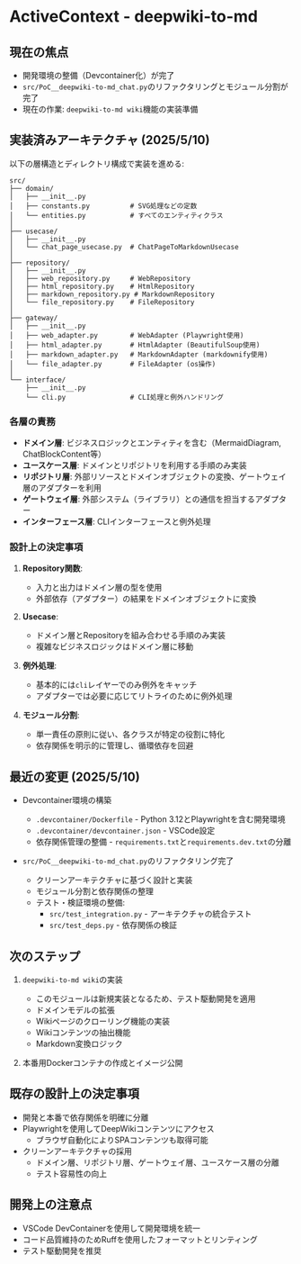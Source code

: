 # ActiveContext - deepwiki-to-md

## 現在の焦点

- 開発環境の整備（Devcontainer化）が完了
- `src/PoC__deepwiki-to-md_chat.py`のリファクタリングとモジュール分割が完了
- 現在の作業: `deepwiki-to-md wiki`機能の実装準備

## 実装済みアーキテクチャ (2025/5/10)

以下の層構造とディレクトリ構成で実装を進める:

```
src/
├── domain/
│   ├── __init__.py
│   ├── constants.py          # SVG処理などの定数
│   └── entities.py           # すべてのエンティティクラス
│
├── usecase/
│   ├── __init__.py
│   └── chat_page_usecase.py  # ChatPageToMarkdownUsecase
│
├── repository/
│   ├── __init__.py
│   ├── web_repository.py     # WebRepository
│   ├── html_repository.py    # HtmlRepository
│   ├── markdown_repository.py # MarkdownRepository
│   └── file_repository.py    # FileRepository
│
├── gateway/
│   ├── __init__.py
│   ├── web_adapter.py        # WebAdapter (Playwright使用)
│   ├── html_adapter.py       # HtmlAdapter (BeautifulSoup使用)
│   ├── markdown_adapter.py   # MarkdownAdapter (markdownify使用)
│   └── file_adapter.py       # FileAdapter (os操作)
│
└── interface/
    ├── __init__.py
    └── cli.py                # CLI処理と例外ハンドリング
```

### 各層の責務

- **ドメイン層**: ビジネスロジックとエンティティを含む（MermaidDiagram, ChatBlockContent等）
- **ユースケース層**: ドメインとリポジトリを利用する手順のみ実装
- **リポジトリ層**: 外部リソースとドメインオブジェクトの変換、ゲートウェイ層のアダプターを利用
- **ゲートウェイ層**: 外部システム（ライブラリ）との通信を担当するアダプター
- **インターフェース層**: CLIインターフェースと例外処理

### 設計上の決定事項

1. **Repository関数**:
   - 入力と出力はドメイン層の型を使用
   - 外部依存（アダプター）の結果をドメインオブジェクトに変換

2. **Usecase**:
   - ドメイン層とRepositoryを組み合わせる手順のみ実装
   - 複雑なビジネスロジックはドメイン層に移動

3. **例外処理**:
   - 基本的には`cli`レイヤーでのみ例外をキャッチ
   - アダプターでは必要に応じてリトライのために例外処理

4. **モジュール分割**:
   - 単一責任の原則に従い、各クラスが特定の役割に特化
   - 依存関係を明示的に管理し、循環依存を回避

## 最近の変更 (2025/5/10)

- Devcontainer環境の構築
  - `.devcontainer/Dockerfile` - Python 3.12とPlaywrightを含む開発環境
  - `.devcontainer/devcontainer.json` - VSCode設定
  - 依存関係管理の整備 - `requirements.txt`と`requirements.dev.txt`の分離

- `src/PoC__deepwiki-to-md_chat.py`のリファクタリング完了
  - クリーンアーキテクチャに基づく設計と実装
  - モジュール分割と依存関係の整理
  - テスト・検証環境の整備:
    - `src/test_integration.py` - アーキテクチャの統合テスト
    - `src/test_deps.py` - 依存関係の検証

## 次のステップ

1. `deepwiki-to-md wiki`の実装
   - このモジュールは新規実装となるため、テスト駆動開発を適用
   - ドメインモデルの拡張
   - Wikiページのクローリング機能の実装
   - Wikiコンテンツの抽出機能
   - Markdown変換ロジック

2. 本番用Dockerコンテナの作成とイメージ公開

## 既存の設計上の決定事項

- 開発と本番で依存関係を明確に分離
- Playwrightを使用してDeepWikiコンテンツにアクセス
  - ブラウザ自動化によりSPAコンテンツも取得可能
- クリーンアーキテクチャの採用
  - ドメイン層、リポジトリ層、ゲートウェイ層、ユースケース層の分離
  - テスト容易性の向上

## 開発上の注意点

- VSCode DevContainerを使用して開発環境を統一
- コード品質維持のためRuffを使用したフォーマットとリンティング
- テスト駆動開発を推奨
